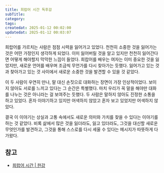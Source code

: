 ```yaml
---
title: 희랍어 시간 독후감
subTitle:
category:
tags:
createdat: 2025-01-12 00:02:00
updatedat: 2025-01-12 00:03:07
---
```

희랍어를 가르치는 사람은 점점 시력을 잃어가고 있었다. 천천히 소중한 것을
잃어가는 것은 어떤 가정인지 생각하게 되었다. 이미 잃어버릴 것을 알고 있지만
천천히 잃어간다면 어떻게 해야할지 막막한 느낌이 들었다. 희랍어를 배우는 여자는
이미 중요한 것을 잃었지만, 새로운 언어를 배우며 조금씩 무언가를 다시 찾아가는
듯했다. 잃어가고 있는 것과 찾아가고 있는 것 사이에서 새로운 소중한 것을 발견할
수 있을 것 같았다.  

이 두 사람이 우연히 만나, 말 대신 손짓으로 대화하는 장면이 가장 인상적이었다.
보이지 않아도 서로를 느끼고 있다는 그 순간은 특별했다. 마치 우리가 꼭 말을
해야만 대화를 나누는 것은 아니라는 걸 보여주는 듯했다. 두 사람은 말하지 않아도
진정한 소통을 하고 있었다. 혼자 이야기하고 있지만 어색하지 않았고 혼자 보고
있었지만 어색하지 않았다.  

결국 이 이야기는 상실과 고통 속에서도 새로운 의미와 가치를 찾을 수 있다는 이야기를 하는 것 같았다. 비록 삶에서 많은 것을 잃더라도, 잃고 있더라도, 그것을 대신할 새로운 무엇인가를 발견하고, 그것을 통해 스스로를 다시 세울 수 있다는 메시지가 따뜻하게 다가왔다.

## 참고

* [희랍어 시간 \| 한강](https://product.kyobobook.co.kr/detail/S000000778206)
